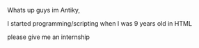 Whats up guys im Antiky,

I started programming/scripting when I was 9 years old in HTML

please give me an internship
